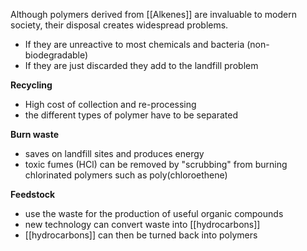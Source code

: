 Although polymers derived from [[Alkenes]] are invaluable to modern society, their disposal creates widespread problems. 

+ If they are unreactive to most chemicals and bacteria (non-biodegradable)
+ If they are just discarded they add to the landfill problem

**Recycling**
+ High cost of collection and re-processing
+ the different types of polymer have to be separated

**Burn waste**
+ saves on landfill sites and produces energy
+ toxic fumes (HCl) can be removed by "scrubbing" from burning chlorinated polymers such as poly(chloroethene)

**Feedstock**
+ use the waste for the production of useful organic compounds
+ new technology can convert waste into [[hydrocarbons]]
+ [[hydrocarbons]] can then be turned back into polymers
